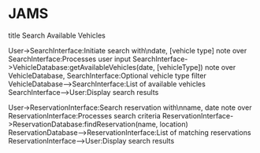 # JAMS


title Search Available Vehicles

User->SearchInterface:Initiate search with\ndate, [vehicle type]
note over SearchInterface:Processes user input
SearchInterface->VehicleDatabase:getAvailableVehicles(date, [vehicleType])
note over VehicleDatabase, SearchInterface:Optional vehicle type filter
VehicleDatabase-->SearchInterface:List of available vehicles
SearchInterface-->User:Display search results

User->ReservationInterface:Search reservation with\nname, date
note over ReservationInterface:Processes search criteria
ReservationInterface->ReservationDatabase:findReservation(name, location)
ReservationDatabase-->ReservationInterface:List of matching reservations
ReservationInterface-->User:Display search results

